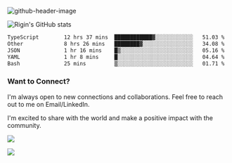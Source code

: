 
![github-header-image](https://github.com/riginoommen/riginoommen/assets/3840244/889cae65-df55-4cda-86cc-bf21bf1f2e96)

![Rigin's GitHub stats](https://github-readme-stats.vercel.app/api?username=riginoommen\&show_icons=true\&show=reviews,discussions_started,discussions_answered,prs_merged,prs_merged_percentage)


<!--START_SECTION:waka-->

```txt
TypeScript        12 hrs 37 mins  ████████████▓░░░░░░░░░░░░   51.03 %
Other             8 hrs 26 mins   ████████▓░░░░░░░░░░░░░░░░   34.08 %
JSON              1 hr 16 mins    █▒░░░░░░░░░░░░░░░░░░░░░░░   05.16 %
YAML              1 hr 8 mins     █░░░░░░░░░░░░░░░░░░░░░░░░   04.64 %
Bash              25 mins         ▒░░░░░░░░░░░░░░░░░░░░░░░░   01.71 %
```

<!--END_SECTION:waka-->

### Want to Connect?

I'm always open to new connections and collaborations. Feel free to reach out to me on Email/LinkedIn.

I'm excited to share with the world and make a positive impact with the community.

![](https://komarev.com/ghpvc/?username=riginoommen)

![](https://hit.yhype.me/github/profile?user_id=3840244)

